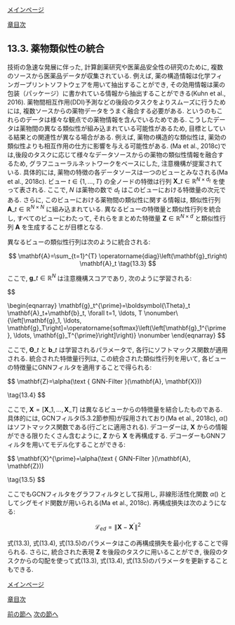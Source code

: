 [メインページ](../../index.markdown)

[章目次](./chap13.md)
## 13.3. 薬物類似性の統合

技術の急速な発展に伴った, 計算創薬研究や医薬品安全性の研究のために, 複数のソースから医薬品データが収集されている. 例えば, 薬の構造情報は化学フィンガープリントソフトウェアを用いて抽出することができ, その効用情報は薬の包装（パッケージ）に書かれている情報から抽出することができる(Kuhn et al., 2016). 薬物間相互作用(DDI)予測などの後段のタスクをよりスムーズに行うためには, 複数ソースからの薬物データをうまく融合する必要がある. というのもこれらのデータは様々な観点での薬物情報を含んでいるためである. こうしたデータは薬物間の異なる類似性が組み込まれている可能性があるため, 目標としている結果との関連性が異なる場合がある. 例えば, 薬物の構造的な類似性は, 薬効の類似性よりも相互作用の仕方に影響を与える可能性がある. (Ma et al., 2018c)では,後段のタスクに応じて様々なデータソースからの薬物の類似性情報を融合するため, グラフニューラルネットワークをベースにした, 注意機構が提案されている. 具体的には, 薬物の特徴の各データソースは一つのビューとみなされる(Ma et al., 2018c). ビュー $t \in\{1, \ldots, T\}$ の全ノードの特徴は行列 $\mathbf{X}\_t \in \mathbb{R}^{N \times d_t}$ を使って表される. ここで,  $N$ は薬物の数で $d_t$ はこのビューにおける特徴量の次元である. さらに, このビューにおける薬物間の類似性に関する情報は, 類似性行列 $\mathbf{A}\_t \in \mathbb{R}^{N \times N}$ に組み込まれている. 異なるビューの特徴量と類似性行列を統合し, すべてのビューにわたって, それらをまとめた特徴量 $\mathbf{Z} \in \mathbb{R}^{N \times d}$ と類似性行列 $\mathbf{A}$ を生成することが目標となる.

異なるビューの類似性行列は次のように統合される:

 $$
 \mathbf{A}=\sum_{t=1}^{T} \operatorname{diag}\left(\mathbf{g}_t\right) \mathbf{A}_t 
\tag{13.3} $$
 

ここで,  $\mathbf{g}\_t \in \mathbb{R}^{N}$ は注意機構スコアであり, 次のように学習される:

  

$$

\begin{eqnarray}
    \mathbf{g}_t^{\prime}=\boldsymbol{\Theta}_t \mathbf{A}_t+\mathbf{b}_t, \forall t=1, \ldots, T \nonumber\\ {\left[\mathbf{g}_1, \ldots, \mathbf{g}_T\right]=\operatorname{softmax}\left(\left[\mathbf{g}_1^{\prime}, \ldots, \mathbf{g}_T^{\prime}\right]\right)}
    \nonumber
\end{eqnarray}
$$

  

ここで,  $\boldsymbol{\Theta}\_t$ と $\mathbf{b}\_t$ は学習されるパラメータで, 各行にソフトマックス関数が適用される. 統合された特徴量行列は, この統合された類似性行列を用いて, 各ビューの特徴量にGNNフィルタを適用することで得られる:

 $$
 \mathbf{Z}=\alpha(\text { GNN-Filter }(\mathbf{A}, \mathbf{X}))
    
\tag{13.4} $$
 

ここで,  $\mathbf{X}=\left[\mathbf{X}\_1, \ldots, \mathbf{X}\_T\right]$ は異なるビューからの特徴量を結合したものである. 具体的には, GCNフィルタ(5.3.2節参照)が採用されており(Ma et al., 2018c),  $\alpha()$ はソフトマックス関数である(行ごとに適用される). デコーダーは,  $\mathbf{X}$ からの情報ができる限りたくさん含むように,  $\mathbf{Z}$ から $\mathbf{X}$ を再構成する. デコーダーもGNNフィルタを用いてモデル化することができる:

 $$
 \mathbf{X}^{\prime}=\alpha(\text { GNN-Filter }(\mathbf{A}, \mathbf{Z}))
    
\tag{13.5} $$
 

ここでもGCNフィルタをグラフフィルタとして採用し, 非線形活性化関数 $\alpha()$ としてシグモイド関数が用いられる(Ma et al., 2018c). 再構成損失は次のようになる:

 

$$
 \mathcal{L}_{e d}=\left\|\mathbf{X}-\mathbf{X}^{\prime}\right\|^{2} \nonumber $$


 

式(13.3), 式(13.4), 式(13.5)のパラメータはこの再構成損失を最小化することで得られる. さらに, 統合された表現 $\mathbf{Z}$ を後段のタスクに用いることができ, 後段のタスクからの勾配を使って式(13.3), 式(13.4), 式(13.5)のパラメータを更新することもできる.


[メインページ](../../index.markdown)

[章目次](./chap13.md)

[前の節へ](./subsection_02.md) [次の節へ](./subsection_04.md)


